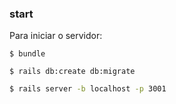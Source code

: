 ### start

Para iniciar o servidor:

```bach
$ bundle
```
```bach
$ rails db:create db:migrate
```
```bash
$ rails server -b localhost -p 3001
```
